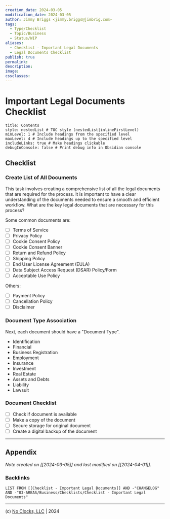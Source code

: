 ```yaml
---
creation_date: 2024-03-05
modification_date: 2024-03-05
author: Jimmy Briggs <jimmy.briggs@jimbrig.com>
tags:
  - Type/Checklist
  - Topic/Business
  - Status/WIP
aliases:
  - Checklist - Important Legal Documents
  - Legal Documents Checklist
publish: true
permalink:
description:
image:
cssclasses:
---
```


# Important Legal Documents Checklist

```table-of-contents
title: Contents 
style: nestedList # TOC style (nestedList|inlineFirstLevel)
minLevel: 1 # Include headings from the specified level
maxLevel: 4 # Include headings up to the specified level
includeLinks: true # Make headings clickable
debugInConsole: false # Print debug info in Obsidian console
```

## Checklist

### Create List of All Documents

This task involves creating a comprehensive list of all the legal documents that are required for the process. It is important to have a clear understanding of the documents needed to ensure a smooth and efficient workflow. What are the key legal documents that are necessary for this process?

Some common documents are:

- [ ] Terms of Service
- [ ] Privacy Policy
- [ ] Cookie Consent Policy
- [ ] Cookie Consent Banner
- [ ] Return and Refund Policy
- [ ] Shipping Policy
- [ ] End User License Agreement (EULA)
- [ ] Data Subject Access Request (DSAR) Policy/Form
- [ ] Acceptable Use Policy

Others:

- [ ] Payment Policy
- [ ] Cancellation Policy
- [ ] Disclaimer

### Document Type Association

Next, each document should have a "Document Type".

- Identification
- Financial
- Business Registration
- Employment
- Insurance
- Investment
- Real Estate
- Assets and Debts
- Liability
- Lawsuit

### Document Checklist

- [ ] Check if document is available
- [ ] Make a copy of the document
- [ ] Secure storage for original document
- [ ] Create a digital backup of the document

***

## Appendix

*Note created on [[2024-03-05]] and last modified on [[2024-04-01]].*

### Backlinks

```dataview
LIST FROM [[Checklist - Important Legal Documents]] AND -"CHANGELOG" AND -"03-AREAS/Business/Checklists/Checklist - Important Legal Documents"
```

***

(c) [No Clocks, LLC](https://github.com/noclocks) | 2024